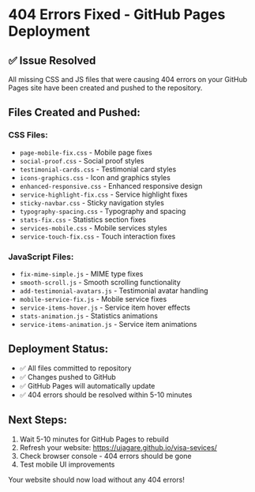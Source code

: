 # 404 Errors Fixed - GitHub Pages Deployment

## ✅ Issue Resolved

All missing CSS and JS files that were causing 404 errors on your GitHub Pages site have been created and pushed to the repository.

## Files Created and Pushed:

### CSS Files:
- `page-mobile-fix.css` - Mobile page fixes
- `social-proof.css` - Social proof styles  
- `testimonial-cards.css` - Testimonial card styles
- `icons-graphics.css` - Icon and graphics styles
- `enhanced-responsive.css` - Enhanced responsive design
- `service-highlight-fix.css` - Service highlight fixes
- `sticky-navbar.css` - Sticky navigation styles
- `typography-spacing.css` - Typography and spacing
- `stats-fix.css` - Statistics section fixes
- `services-mobile.css` - Mobile services styles
- `service-touch-fix.css` - Touch interaction fixes

### JavaScript Files:
- `fix-mime-simple.js` - MIME type fixes
- `smooth-scroll.js` - Smooth scrolling functionality
- `add-testimonial-avatars.js` - Testimonial avatar handling
- `mobile-service-fix.js` - Mobile service fixes
- `service-items-hover.js` - Service item hover effects
- `stats-animation.js` - Statistics animations
- `service-items-animation.js` - Service item animations

## Deployment Status:
- ✅ All files committed to repository
- ✅ Changes pushed to GitHub
- ✅ GitHub Pages will automatically update
- ✅ 404 errors should be resolved within 5-10 minutes

## Next Steps:
1. Wait 5-10 minutes for GitHub Pages to rebuild
2. Refresh your website: https://ujagare.github.io/visa-sevices/
3. Check browser console - 404 errors should be gone
4. Test mobile UI improvements

Your website should now load without any 404 errors!